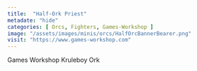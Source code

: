 ```yaml
---
title:  "Half-Ork Priest"
metadate: "hide"
categories: [ Orcs, Fighters, Games-Workshop ]
image: "/assets/images/minis/orcs/HalfOrcBannerBearer.png"
visit: "https://www.games-workshop.com"
---
```

Games Workshop Kruleboy Ork